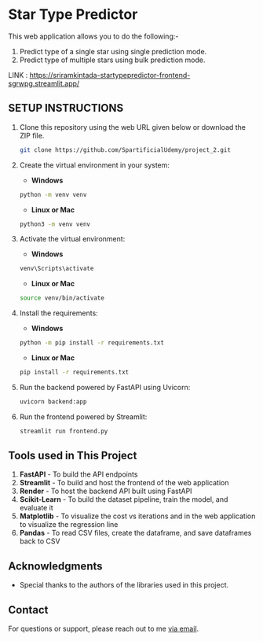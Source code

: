 # Star Type Predictor
This web application allows you to do the following:-
1. Predict type of a single star using single prediction mode.
2. Predict type of multiple stars using bulk prediction mode.

LINK : https://sriramkintada-startypepredictor-frontend-sgrwpg.streamlit.app/

## SETUP INSTRUCTIONS ##
1. Clone this repository using the web URL given below or download the ZIP file.
   ```bash
   git clone https://github.com/SpartificialUdemy/project_2.git
   ```

2. Create the virtual environment in your system:
   - **Windows**
   ```bash
   python -m venv venv
   ```
   - **Linux or Mac**
   ```bash
   python3 -m venv venv
   ```

3. Activate the virtual environment:
   - **Windows**
   ```bash
   venv\Scripts\activate
   ```
   - **Linux or Mac**
   ```bash
   source venv/bin/activate
   ```

4. Install the requirements:
   - **Windows**
   ```bash
   python -m pip install -r requirements.txt
   ```
   - **Linux or Mac**
   ```bash
   pip install -r requirements.txt
   ```

5. Run the backend powered by FastAPI using Uvicorn:
   ```bash
   uvicorn backend:app 
   ```

6. Run the frontend powered by Streamlit:
   ```bash
   streamlit run frontend.py
   ```

##  Tools used in This Project
1. **FastAPI** - To build the API endpoints
2. **Streamlit** - To build and host the frontend of the web application
3. **Render** - To host the backend API built using FastAPI
4. **Scikit-Learn** - To build the dataset pipeline, train the model, and evaluate it
5. **Matplotlib** - To visualize the cost vs iterations and in the web application to visualize the regression line
6. **Pandas** - To read CSV files, create the dataframe, and save dataframes back to CSV

## Acknowledgments
- Special thanks to the authors of the libraries used in this project.
  
## Contact
For questions or support, please reach out to me [via email](www.kintadasrirama3637f@gmail.com).
